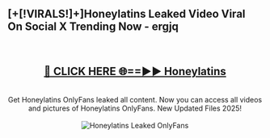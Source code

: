 <h2>[+[!VIRALS!]+]Honeylatins Leaked Video Viral On Social X Trending Now - ergjq</h2>
<br>
<div align="center">
<h2><a href="https://libra.edu.pl?Honeylatins" rel="nofollow">🔴 CLICK HERE 🌐==►► Honeylatins</a></h2>
<br>
Get Honeylatins OnlyFans leaked all content. Now you can access all videos and pictures of Honeylatins OnlyFans. New Updated Files 2025!
<br>
<br>
<a href="https://libra.edu.pl?Honeylatins" rel="nofollow" data-target="animated-image.originalLink"><img src="https://i.ibb.co.com/WyWwxjT/player-gif2.gif" alt="Honeylatins Leaked OnlyFans" style="max-width: 100%; display: inline-block;" data-target="animated-image.originalImage"></a>
</div>
<br>